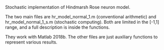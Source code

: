 Stochastic implementation of Hindmarsh Rose neuron model. 

The two main files are <bold>hr_model_normal_1.m</bold> (conventional arithmetic) and hr_model_normal_1_s.m (stochastic computing). Both are limited in the [-1,1] range, and a full description is inside the functions. 

They work with Matlab 2018b. The other files are just auxiliary functions to represent various results.
